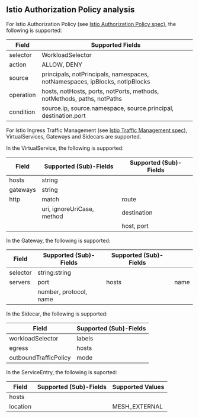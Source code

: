 ## Istio Authorization Policy analysis

For Istio Authorization Policy (see [Istio Authorization Policy spec](https://istio.io/latest/docs/reference/config/security/authorization-policy/)), 
the following is supported:

| Field     | Supported Fields                                                            |
|-----------|-----------------------------------------------------------------------------|
| selector  | WorkloadSelector                                                            |
| action    | ALLOW, DENY                                                                 |
| source    | principals, notPrincipals, namespaces, notNamespaces, ipBlocks, notIpBlocks |
| operation | hosts, notHosts, ports, notPorts, methods, notMethods, paths, notPaths      |
| condition | source.ip, source.namespace, source.principal, destination.port             |

For Istio Ingress Traffic Management (see [Istio Traffic Management spec](https://istio.io/latest/docs/concepts/traffic-management/)), 
VirtualServices, Gateways and Sidecars are supported. 

In the VirtualService, the following is supported:

| Field    | Supported (Sub)-Fields     | Supported (Sub)-Fields |
|----------|----------------------------|------------------------|
| hosts    | string                     |                        |
| gateways | string                     |                        |
| http     | match                      | route                  |
|          | uri, ignoreUriCase, method | destination            |
|          |                            | host, port             |

In the Gateway, the following is supported:

| Field    | Supported (Sub)-Fields  | Supported (Sub)-Fields |      |
|----------|-------------------------|------------------------|------|
| selector | string:string           |                        |      |
| servers  | port                    | hosts                  | name |
|          | number, protocol, name  |                        |

In the Sidecar, the following is supported:

| Field                 | Supported (Sub)-Fields | 
|-----------------------|------------------------|
| workloadSelector      | labels                 |
| egress                | hosts                  |
| outboundTrafficPolicy | mode                   |

In the ServiceEntry, the following is suported:

| Field      | Supported (Sub)-Fields | Supported Values           |
|------------|------------------------|----------------------------|
| hosts      |                        |                            |
| location   |                        | MESH_EXTERNAL              |